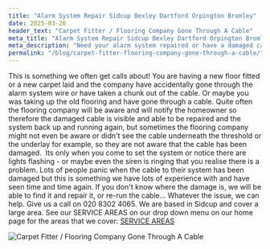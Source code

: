 ```yaml
---
title: "Alarm System Repair Sidcup Bexley Dartford Orpington Bromley"
date: 2025-03-26
header_text: "Carpet Fitter / Flooring Company Gone Through A Cable"
meta_title: "Alarm System Repair Sidcup Bexley Dartford Orpington Bromley"
meta_description: "Need your alarm system repaired or have a damaged cable, give us a call. Orpington, Bromley, Bexley, Greenwich, Sevenoaks, Gravesend, Sevenoaks, Kent London"
permalink: "/blog/carpet-fitter-flooring-company-gone-through-a-cable/"
---
```


This is something we often get calls about! You are having a new floor fitted or a new carpet laid and the company have accidentally gone through the alarm system wire or have taken a chunk out of the cable. Or maybe you was taking up the old flooring and have gone through a cable. Quite often the flooring company will be aware and will notify the homeowner so therefore the damaged cable is visible and able to be repaired and the system back up and running again, but sometimes the flooring company might not even be aware or didn\'t see the cable underneath the threshold or the underlay for example, so they are not aware that the cable has been damaged.  Its only when you come to set the system or notice there are lights flashing - or maybe even the siren is ringing that you realise there is a problem. Lots of people panic when the cable to their system has been damaged but this is something we have lots of experience with and have seen time and time again. If you don\'t know where the damage is, we will be able to find it and repair it, or re-run the cable\... Whatever the issue, we can help. Give us a call on 020 8302 4065. We are based in Sidcup and cover a large area. See our SERVICE AREAS on our drop down menu on our home page for the areas that we cover: [SERVICE AREAS](/pages/thamesmead/)

![Carpet Fitter / Flooring Company Gone Through A Cable](https://res.cloudinary.com/kbs/image/upload/jt7pseg7uwdcwuqtguhs.webp)